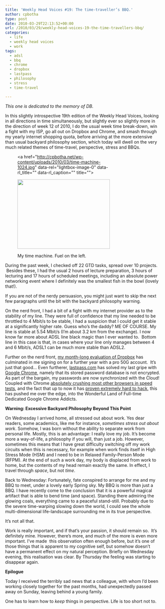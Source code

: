 ```yaml
---
title: 'Weekly Head Voices #19: The time-traveller’s BBQ.'
author: cpbotha
type: post
date: 2010-03-29T22:13:52+00:00
url: /2010/03/29/weekly-head-voices-19-the-time-travellers-bbq/
categories:
  - life
  - weekly head voices
  - work
tags:
  - adsl
  - bbq
  - chrome
  - dropbox
  - lastpass
  - philosophy
  - stress
  - time-travel

---
```

_This one is dedicated to the memory of DB._

In this slightly introspective 19th edition of the Weekly Head Voices, looking in all directions in time simultaneously, but slightly ever so slightly more in the direction of week 12 of 2010, I do the usual week time break-down, win a fight with my ISP, go all out on Dropbox and Chrome, and smash through my yearly internet shopping quota, before arriving at the more extensive than usual backyard philosophy section, which today will dwell on the very much related themes of time-travel, perspective, stress and BBQs.<figure id="attachment_838" aria-describedby="caption-attachment-838" style="width: 300px" class="wp-caption aligncenter"><a href="http://cpbotha.net/wp-content/uploads/2010/03/time-machine-1024.jpg" data-rel="lightbox-image-0" data-rl\_title="" data-rl\_caption="" title="">

<img data-attachment-id="838" data-permalink="https://cpbotha.net/2010/03/29/weekly-head-voices-19-the-time-travellers-bbq/time-machine-1024/" data-orig-file="https://cpbotha.net/wp-content/uploads/2010/03/time-machine-1024.jpg" data-orig-size="1024,768" data-comments-opened="1" data-image-meta="{&quot;aperture&quot;:&quot;3.2&quot;,&quot;credit&quot;:&quot;&quot;,&quot;camera&quot;:&quot;E71&quot;,&quot;caption&quot;:&quot;&quot;,&quot;created_timestamp&quot;:&quot;1269457546&quot;,&quot;copyright&quot;:&quot;&quot;,&quot;focal_length&quot;:&quot;4.9&quot;,&quot;iso&quot;:&quot;0&quot;,&quot;shutter_speed&quot;:&quot;0&quot;,&quot;title&quot;:&quot;&quot;}" data-image-title="time-machine-1024" data-image-description="" data-medium-file="https://cpbotha.net/wp-content/uploads/2010/03/time-machine-1024-300x225.jpg" data-large-file="https://cpbotha.net/wp-content/uploads/2010/03/time-machine-1024.jpg" class="size-medium wp-image-838" title="time-machine-1024" src="http://cpbotha.net/wp-content/uploads/2010/03/time-machine-1024-300x225.jpg" alt="" width="300" height="225" srcset="https://cpbotha.net/wp-content/uploads/2010/03/time-machine-1024-300x225.jpg 300w, https://cpbotha.net/wp-content/uploads/2010/03/time-machine-1024.jpg 1024w" sizes="(max-width: 300px) 85vw, 300px" /></a><figcaption id="caption-attachment-838" class="wp-caption-text">My time machine. Fuel on the left.</figcaption></figure> 

During the past week, I checked off 22 GTD tasks, spread over 10 projects.  Besides these, I had the usual 2 hours of lecture preparation, 3 hours of lecturing and 17 hours of scheduled meetings, including an absolute power networking event where I definitely was the smallest fish in the bowl (lovely that!).

If you are not of the nerdy persuasion, you might just want to skip the next few paragraphs until the bit with the backyard philosophy warning.

On the nerd front, I had a bit of a fight with my internet provider as to the stability of my line. They were full of confidence that my line needed to be throttled to 4 Mbit/s to be stable, I had a suspicion that I could get it stable at a significantly higher rate. Guess who&#8217;s the daddy? ME OF COURSE. My line is stable at 5.54 Mbit/s (I&#8217;m about 3.2 km from the exchange). I now know far more about ADSL line black magic than I ever wanted to.  Bottom line in this case is that, in cases where your line only manages between 4 and 6 Mbit/s, ADSL1 can be much more stable than ADSL2.

Further on the nerd front, [my month-long evaluation of Dropbox][1] has culminated in me signing on for a further year with a pro 50G account.  It&#8217;s just that good&#8230; Even furtherer, [lastpass.com][2] has solved my last gripe with [Google Chrome][3], namely that its stored password database is not encrypted. As part of the bargain, my passwords are now synchronized with the Cloud! Coupled with Chrome [absolutely crushing most other browsers in speed tests][4], and the fact that up to now it has [proven extremely hard to hack][5], this has pushed me over the edge, into the Wonderful Land of Full-time Dedicated Google Chrome Addicts.

**Warning: Excessive Backyard Philosophy Beyond This Point**

On Wednesday I arrived home, all stressed out about work. Yes dear readers, some academics, like me for instance, _sometimes stress out about work_. Somehow, I was born without the ability to separate work from personal life. Mostly, this is an advantage: I really love my job. It&#8217;s become more a way-of-life, a philosophy if you will, than just a job. However, sometimes this means that I have great difficulty switching off my work circuits when this is necessary, for example when work finds itself in High Stress Mode (HSM) and I need to be in Relaxed Family-Person Mode (RFPM). At the end of such a work day, my body is displaced from work to home, but the contents of my head remain exactly the same. In effect, I travel through _space_, but not _time_.

Back to Wednesday: Fortunately, fate conspired to arrange for me and my BBQ to meet, under a lovely early Spring sky. My BBQ is more than just a BBQ. I have recently come to the conclusion that it is a powerful magical artifact that is able to bend time (and space). Standing there admiring the glowing coals, everything came to a peaceful stand-still. Probably due to the severe time-warping slowing down the world, I could see the whole multi-dimensional life-landscape surrounding me in its true perspective.

It&#8217;s not all that.

Work is really important, and if that&#8217;s your passion, it should remain so.  It&#8217;s definitely mine. However, there&#8217;s more, and much of the more is even more important. I&#8217;ve made  this observation often enough before, but it&#8217;s one of those things that is apparent to my cognitive self, but somehow doesn&#8217;t have a permanent effect on my natural perception. Briefly on Wednesday evening, this realisation was clear. By Thursday the feeling was starting to disappear again.

**Epilogue**

Today I received the terribly sad news that a colleague, with whom I&#8217;d been working closely together for the past months, had unexpectedly passed away on Sunday, leaving behind a young family.

One has to learn how to _keep_ things in perspective. Life is too short not to.

 [1]: http://cpbotha.net/2010/02/28/weekly-head-voices-15-auto-tune-my-cloud/ "link to WHV where I get a month subscription"
 [2]: http://lastpass.com/ "lastpass website"
 [3]: http://google.com/chrome "chrome website"
 [4]: http://www.tomshardware.com/reviews/firefox-chrome-opera,2558.html "Tom's Hardware review of 5 browsers (March 2010)"
 [5]: http://lifehacker.com/5177709/chrome-the-only-browser-standing-in-pwn2own-contest "lifehacker article on pwn2own competition"